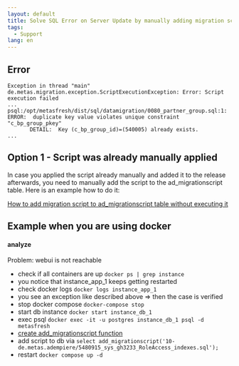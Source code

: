 ```yaml
---
layout: default
title: Solve SQL Error on Server Update by manually adding migration script
tags:
  - Support
lang: en
---
```


## Error
```
Exception in thread "main" de.metas.migration.exception.ScriptExecutionException: Error: Script execution failed
...
psql:/opt/metasfresh/dist/sql/datamigration/0080_partner_group.sql:1: ERROR:  duplicate key value violates unique constraint "c_bp_group_pkey"
       DETAIL:  Key (c_bp_group_id)=(540005) already exists.
...
```

## Option 1 - Script was already manually applied

In case you applied the script already manually and added it to the release afterwards, you need to manually add the script to the ad_migrationscript table.
Here is an example how to do it:

[How to add migration script to ad_migrationscript table without executing it](/sql_collection/ad_migrationscript)


## Example when you are using docker

#### analyze

Problem: webui is not reachable

- check if all containers are up
`docker ps | grep instance`
- you notice that instance_app_1 keeps getting restarted
- check docker logs 
`docker logs instance_app_1`
- you see an exception like described above => then the case is verified
- stop docker compose
`docker-compose stop`
- start db instance
`docker start instance_db_1`
- exec psql
`docker exec -it -u postgres instance_db_1 psql -d metasfresh`
- [create add_migrationscript function](/sql_collection/ad_migrationscript)
- add script to db via
`select add_migrationscript('10-de.metas.adempiere/5480915_sys_gh3233_RoleAccess_indexes.sql');`
- restart 
`docker compose up -d`
